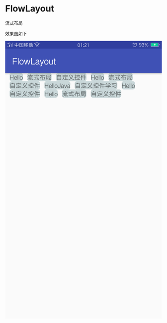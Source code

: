 # FlowLayout
流式布局

效果图如下

![image](https://github.com/fazhongxu/FlowLayout/blob/master/image/image.png)
